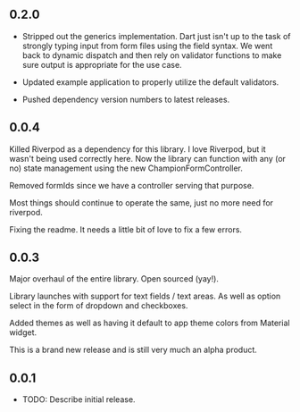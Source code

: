 ## 0.2.0

- Stripped out the generics implementation. Dart just isn't up to the task of strongly typing input from form files using the field<Type> syntax. We went back to dynamic dispatch and then rely on validator functions to make sure output is appropriate for the use case.

- Updated example application to properly utilize the default validators.

- Pushed dependency version numbers to latest releases.

## 0.0.4

Killed Riverpod as a dependency for this library. I love Riverpod, but it wasn't being used correctly here.
Now the library can function with any (or no) state management using the new ChampionFormController.

Removed formIds since we have a controller serving that purpose.

Most things should continue to operate the same, just no more need for riverpod.

Fixing the readme. It needs a little bit of love to fix a few errors.

## 0.0.3

Major overhaul of the entire library. Open sourced (yay!).

Library launches with support for text fields / text areas. As well as option select in the form of dropdown and checkboxes.

Added themes as well as having it default to app theme colors from Material widget.

This is a brand new release and is still very much an alpha product.


## 0.0.1

* TODO: Describe initial release.
